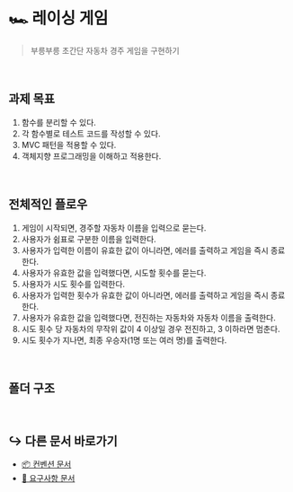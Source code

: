 # 🏎️ 레이싱 게임

> 부릉부릉 초간단 자동차 경주 게임을 구현하기

<br/>

## 과제 목표

1. 함수를 분리할 수 있다.
2. 각 함수별로 테스트 코드를 작성할 수 있다.
3. MVC 패턴을 적용할 수 있다.
4. 객체지향 프로그래밍을 이해하고 적용한다.

<br/>

## 전체적인 플로우

1. 게임이 시작되면, 경주할 자동차 이름을 입력으로 묻는다.
2. 사용자가 쉼표로 구분한 이름을 입력한다.
3. 사용자가 입력한 이름이 유효한 값이 아니라면, 에러를 출력하고 게임을 즉시 종료한다.
4. 사용자가 유효한 값을 입력했다면, 시도할 횟수를 묻는다.
5. 사용자가 시도 횟수를 입력한다.
6. 사용자가 입력한 횟수가 유효한 값이 아니라면, 에러를 출력하고 게임을 즉시 종료한다.
7. 사용자가 유효한 값을 입력했다면, 전진하는 자동차와 자동차 이름을 출력한다.
8. 시도 횟수 당 자동차의 무작위 값이 4 이상일 경우 전진하고, 3 이하라면 멈춘다.
9. 시도 횟수가 지나면, 최종 우승자(1명 또는 여러 명)를 출력한다.

<br/>

## 폴더 구조 

<br/>

## ↪️ 다른 문서 바로가기

- [📦 컨벤션 문서](./convention.md)
- [📝 요구사항 문서](./requirement.md)
